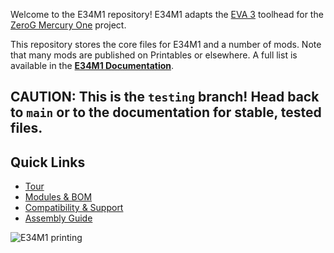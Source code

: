Welcome to the E34M1 repository! E34M1 adapts the [EVA 3](https://main.eva-3d.page/) toolhead for the [ZeroG Mercury One](https://docs.zerog.one/) project.

This repository stores the core files for E34M1 and a number of mods. Note that many mods are published on Printables or elsewhere. A full list is available in the **[E34M1 Documentation](https://jon-harper.github.io/E34M1/)**.

## CAUTION: This is the `testing` branch! Head back to `main` or to the documentation for stable, tested files.

## Quick Links

- [Tour](https://jon-harper.github.io/E34M1/tour/)
- [Modules & BOM](https://jon-harper.github.io/E34M1/modules/)
- [Compatibility & Support](https://jon-harper.github.io/E34M1/compat/)
- [Assembly Guide](https://jon-harper.github.io/E34M1/assembly/)


![E34M1 printing](https://raw.githubusercontent.com/jon-harper/E34M1/main/docs/img/gallery/banner.jpg)
